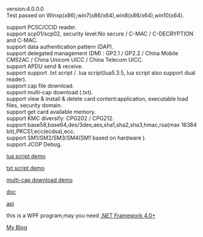 version:4.0.0.0    
Test passed on Winxp(x86),win7(x86/x64),win8(x86/x64),win10(x64).  

support PCSC/CCID reader.  
support scp01/scp02, security level:No secure / C-MAC / C-DECRYPTION and C-MAC.  
support data authentication pattern (DAP).  
support delegated management (DM) :	GP2.1 / GP2.2 / China Mobile CMS2AC / China Unicom UICC / China Telecom UICC.  
support APDU send & receive.  
support support .txt script / .lua script(lua5.3.5, lua script also support dual reader).   
support cap file download.  
support multi-cap download (.txt).  
support view & install & delete card content:application, executable load files, security domain.  
support get card available memory.  
support KMC diversify: CPG202 / CPG212.  
support base58,base64,des/3des,aes,sha1,sha2,sha3,hmac,rsa(max 16384 bit),PKCS1,ecc(ecdsa),ecc.  
support SM1/SM2/SM3/SM4(SM1 based on hardware ).   
support JCOP Debug.  

[lua script demo](https://github.com/APDU/lua-script)   

[txt script demo](https://github.com/APDU/SmartCardPlus/tree/master/application/script/txt)  

[multi-cap download demo](https://github.com/APDU/SmartCardPlus/tree/master/application/cap)  

[doc](https://github.com/APDU/SmartCardPlus/tree/master/doc)    

[api](http://map.im/notes/2018/09/01/luaapi.html)   

this is a WPF program,may you need [.NET Framework 4.0+](https://www.microsoft.com/en-us/download/details.aspx?id=17718)  

[My Blog](http://map.im)   
